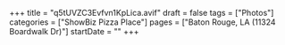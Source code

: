+++
title = "q5tUVZC3Evfvn1KpLica.avif"
draft = false
tags = ["Photos"]
categories = ["ShowBiz Pizza Place"]
pages = ["Baton Rouge, LA (11324 Boardwalk Dr)"]
startDate = ""
+++
